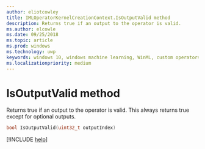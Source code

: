```yaml
---
author: eliotcowley
title: IMLOperatorKernelCreationContext.IsOutputValid method
description: Returns true if an output to the operator is valid.
ms.author: elcowle
ms.date: 09/25/2018
ms.topic: article
ms.prod: windows
ms.technology: uwp
keywords: windows 10, windows machine learning, WinML, custom operators, IsOutputValid
ms.localizationpriority: medium
---
```


# IsOutputValid method

Returns true if an output to the operator is valid. This always returns true except for optional outputs.

```cpp
bool IsOutputValid(uint32_t outputIndex)
```

[!INCLUDE [help](../includes/get-help.md)]